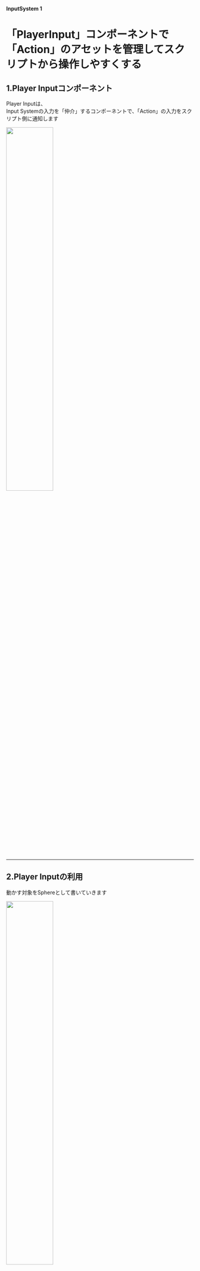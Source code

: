 **InputSystem 1**

# 「PlayerInput」コンポーネントで「Action」のアセットを管理してスクリプトから操作しやすくする
## 1.Player Inputコンポーネント

Player Inputは、  
Input Systemの入力を「仲介」するコンポーネントで、「Action」の入力をスクリプト側に通知します

<img src="images/6/unity-input-system-player-input-1.png.avif" width="50%" alt="" title="">

<br>

---
## 2.Player Inputの利用

動かす対象をSphereとして書いていきます

<img src="images/6/unity-input-system-player-input-2.png" width="50%" alt="" title="">

<br>

動かす対象のオブジェクトにPlayer Inputコンポーネントをアタッチ  
アタッチすると、次のようなPlayer Inputプロパティがインスペクターに表示されます

<img src="images/6/unity-input-system-player-input-3.png" width="50%" alt="" title="">

<br>

Actions項目にInput Actionアセットを指定。
(Input ActionはCreate Actions…ボタンから新規作成することも可能)  
上の写真の中で特に重要な設定は「Actions」と「Behavior」です。

「Behavior」の設定によって参照元のスクリプトのコードが異なります。
後ほど、それぞれの設定における使い方について、例を示しながら解説していきます。

+ Actions  
Input Actionアセットを指定

+ Default Scheme  
デフォルトで使用するスキームを指定します。(どういったデバイスを使うか)  
`<Any>`が指定された場合は、使用するスキームが自動的に決定  
設定しておく必要がある。（種類の追加設定は左上のAll Control SchemesからAddして下さい）  

<img src="images/6/unity-input-system-player-input-4.jpg.avif" width="50%" alt="" title="">

<br>


+ Auto-Switch  
使用中のスキームが使用不可になったとき、別のスキームに切り替えるかどうかの設定

+ Defualt Map  
Input ActionアセットのAction　Mapsの箇所

+ UI Input Module  
UIをPlayer Input経由で操作させたい場合に使用

+ Camera  
プレイヤーに関連付けるカメラを指定します。複数プレイヤーの画面分割をするときに使います。

+ Behavior  
スクリプト側に通知する方法を次の４種類から指定
    - Send Messages - Component.SendMessageメソッドを使ってスクリプトに通知
    - Broadcast Messages - Component.BroadcastMessageメソッドを使ってスクリプトに通知
    - Invoke Unity Events - UnityEventを通じて通知します。
    - Invoke C Sharp Events - C#のデリゲートを通じて通知します。

---
## 3.Behavior  に　Send Messages／Broadcast Messagesを設定した場合

Moveアクションの通知を受け取って、オブジェクトを移動させるサンプルスクリプト

```cs:SendMessageExample.cs

using UnityEngine;
using UnityEngine.InputSystem;

public class SendMessageExample : MonoBehaviour
{
    private Vector3 _velocity;

    // 通知を受け取るメソッド名は「On + Action名」である必要がある
    private void OnMove(InputValue value)
    {
        // MoveActionの入力値を取得
        var axis = value.Get<Vector2>();

        // 移動速度を保持
        _velocity = new Vector3(axis.x, 0, axis.y);
    }

    private void Update()
    {
        // オブジェクト移動
        transform.position += _velocity * Time.deltaTime;
    }
}
```

上記スクリプトをSendMessageExample.csという名前で保存し、プレイヤーオブジェクトにアタッチします。

また、Player InputコンポーネントのBehaviorをSend MessagesまたはBroadcast Messagesに設定。

Send Messagesを設定した場合は、Player Inputがアタッチされているオブジェクトにアタッチする必要があります。

Broadcast Messagesを設定した場合は、Player Inputがアタッチされているオブジェクトまたはその子オブジェクトにアタッチする必要があります。

---
Player Inputから通知を受け取るためには、「On + Action名」という名前のメソッドを定義する必要があります。

---
## 4.Invoke Unity Eventsを設定

```cs:UnityEventExample.cs
    using UnityEngine;
    using UnityEngine.InputSystem;

    public class UnityEventExample : MonoBehaviour
    {
        private Vector3 _velocity;

        // 先ほどと違いメソッド名は何でもOKだが、 publicにする必要がある
        // Events項目が出現するため、該当するイベントの＋ボタンより通知を受け取るスクリプトのメソッドを指定
        public void OnMove(InputAction.CallbackContext context)
        {
            // MoveActionの入力値を取得
            var axis = context.ReadValue<Vector2>();

            // 移動速度を保持
            _velocity = new Vector3(axis.x, 0, axis.y);
        }

        private void Update()
        {
            // オブジェクト移動
            transform.position += _velocity * Time.deltaTime;
        }
    }

```
Events項目が出現するため、該当するイベントの＋ボタンより通知を受け取るスクリプトのメソッドを指定して下さい

---
## 5.Invoke C Sharp Eventsを設定


+ 書き方１ -  onActionTriggeredを使用する方法  

Input System全体でトリガーされるすべてのアクションをキャッチするための方法です。すべてのアクションを一つのコールバックで処理したい場合に便利

```cs:CSharpEventExample.cs

    using UnityEngine;
    using UnityEngine.InputSystem;

    [RequireComponent(typeof(PlayerInput))]
    public class CSharpEventExample : MonoBehaviour
    {
        private PlayerInput _playerInput;
        private Vector3 _velocity;

        private void Awake()
        {
            _playerInput = GetComponent<PlayerInput>();
        }

        private void OnEnable()
        {
            if (_playerInput == null) return;

            // デリゲート登録  onActionTriggeredプロパティに追加
            _playerInput.onActionTriggered += OnMove;
        }
        private void OnDisable()
        {
            if (_playerInput == null) return;

            // デリゲート登録解除
            _playerInput.onActionTriggered -= OnMove;
        }


        private void OnMove(InputAction.CallbackContext context)
        {
            // Move以外は処理しない
            if (context.action.name != "Move")
                return;

            // MoveActionの入力値を取得
            var axis = context.ReadValue<Vector2>();

            // 移動速度を保持
            _velocity = new Vector3(axis.x, 0, axis.y);
        }


        private void Update()
        {
            // オブジェクト移動
            transform.position += _velocity * Time.deltaTime;
        }
    }
```


+ 書き方2 - アクションごとにコールバックを設定する方法

特定のアクションに対して直接コールバックを設定

```cs:
    using UnityEngine;
    using UnityEngine.InputSystem;

    public class InputHandler : MonoBehaviour
    {
        PlayerInput playerInput 
        InputAction jumpAction;

        private void Awake()
        {
            playerInput = GetComponent<PlayerInput>();
            jumpAction  = playerInput.actions["Jump"];
            jumpAction.performed += OnJump;
        }

        private void OnDestroy()
        {
            jumpAction.performed -= OnJump;
        }

        private void OnJump(InputAction.CallbackContext context)
        {
            // ジャンプアクションがトリガーされたときの処理
        }
    }

```
